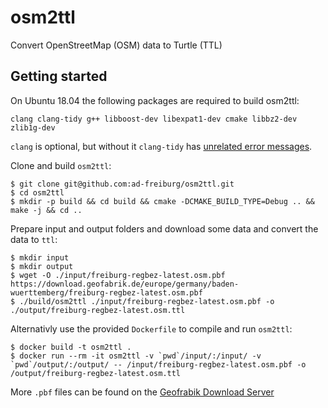 # osm2ttl
Convert OpenStreetMap (OSM) data to Turtle (TTL)

## Getting started

On Ubuntu 18.04 the following packages are required to build osm2ttl:
```
clang clang-tidy g++ libboost-dev libexpat1-dev cmake libbz2-dev zlib1g-dev
```
`clang` is optional, but without it `clang-tidy` has [unrelated error messages](https://stackoverflow.com/a/52728225).

Clone and build `osm2ttl`:
```
$ git clone git@github.com:ad-freiburg/osm2ttl.git
$ cd osm2ttl
$ mkdir -p build && cd build && cmake -DCMAKE_BUILD_TYPE=Debug .. && make -j && cd ..
```
Prepare input and output folders and download some data and convert the data to `ttl`:
```
$ mkdir input
$ mkdir output
$ wget -O ./input/freiburg-regbez-latest.osm.pbf https://download.geofabrik.de/europe/germany/baden-wuerttemberg/freiburg-regbez-latest.osm.pbf
$ ./build/osm2ttl ./input/freiburg-regbez-latest.osm.pbf -o ./output/freiburg-regbez-latest.osm.ttl
```

Alternativly use the provided `Dockerfile` to compile and run `osm2ttl`:
```
$ docker build -t osm2ttl .
$ docker run --rm -it osm2ttl -v `pwd`/input/:/input/ -v `pwd`/output/:/output/ -- /input/freiburg-regbez-latest.osm.pbf -o /output/freiburg-regbez-latest.osm.ttl
```

More `.pbf` files can be found on the [Geofrabik Download Server](https://download.geofabrik.de/index.html)

